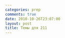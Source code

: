 ```yaml
---
categories: prep
comments: true
date: 2010-10-26T23:07:00
layout: post
title: Темы для 211
---
```


